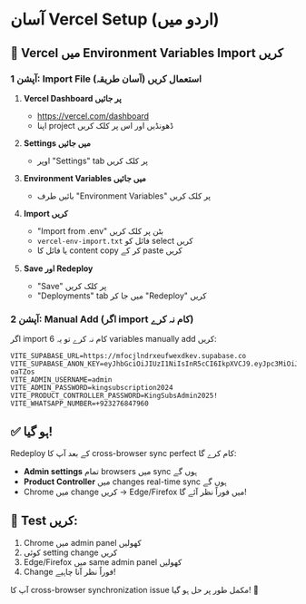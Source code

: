 # آسان Vercel Setup (اردو میں)

## 🚀 Vercel میں Environment Variables Import کریں

### آپشن 1: Import File استعمال کریں (آسان طریقہ)

1. **Vercel Dashboard پر جائیں**
   - https://vercel.com/dashboard
   - اپنا project ڈھونڈیں اور اس پر کلک کریں

2. **Settings میں جائیں**
   - اوپر "Settings" tab پر کلک کریں

3. **Environment Variables میں جائیں**
   - بائیں طرف "Environment Variables" پر کلک کریں

4. **Import کریں**
   - "Import from .env" بٹن پر کلک کریں
   - `vercel-env-import.txt` فائل کو select کریں
   - یا فائل کا content copy کر کے paste کریں

5. **Save اور Redeploy**
   - "Save" پر کلک کریں
   - "Deployments" tab میں جا کر "Redeploy" کریں

### آپشن 2: Manual Add (اگر import کام نہ کرے)

اگر import کام نہ کرے تو یہ 6 variables manually add کریں:

```
VITE_SUPABASE_URL=https://mfocjlndrxeufwexdkev.supabase.co
VITE_SUPABASE_ANON_KEY=eyJhbGciOiJIUzI1NiIsInR5cCI6IkpXVCJ9.eyJpc3MiOiJzdXBhYmFzZSIsInJlZiI6Im1mb2NqbG5kcnhldWZ3ZXhka2V2Iiwicm9sZSI6ImFub24iLCJpYXQiOjE3NTgzODAwMTAsImV4cCI6MjA3Mzk1NjAxMH0.v7jg7hBNykC4VOMyeuIAk2F0W85FxlDJgepy-oaTZos
VITE_ADMIN_USERNAME=admin
VITE_ADMIN_PASSWORD=kingsubscription2024
VITE_PRODUCT_CONTROLLER_PASSWORD=KingSubsAdmin2025!
VITE_WHATSAPP_NUMBER=+923276847960
```

## ✅ ہو گیا!

Redeploy کے بعد آپ کا cross-browser sync perfect کام کرے گا:

- **Admin settings** تمام browsers میں sync ہوں گے
- **Product Controller** میں changes real-time sync ہوں گے
- Chrome میں change کریں → Edge/Firefox میں فوراً نظر آئے گا!

## 🧪 Test کریں:

1. Chrome میں admin panel کھولیں
2. کوئی setting change کریں
3. Edge/Firefox میں same admin panel کھولیں
4. Change فوراً نظر آنا چاہیے!

آپ کا cross-browser synchronization issue مکمل طور پر حل ہو گیا! 🎉

